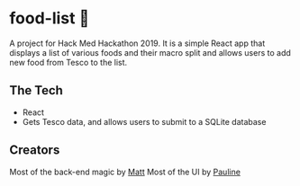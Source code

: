 # food-list 🍏
A project for Hack Med Hackathon 2019.
It is a simple React app that displays a list of various foods and their macro split and allows users to add new food from Tesco to the list.
## The Tech
- React
- Gets Tesco data, and allows users to submit to a SQLite database
## Creators
Most of the back-end magic by [Matt](https://twitter.com/_mattburman)
Most of the UI by [Pauline](https://twitter.com/paulienuh)
